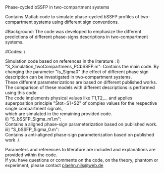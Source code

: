 Phase-cycled bSSFP in two-compartment systems

Contains Matlab code to simulate phase-cycled bSSFP profiles of two-compartment systems using different sign conventions.

#Background: The code was developed to emphasize the different predictions of different phase-signs descriptions in two-compartment systems. 

#Codes: \

Simulation code based on references in the literature :
i) "S_Simulation_twoCompartmens_PCbSSFP.m":
Contains the main code. By changing the parameter "Is_Sigma0" the effect of different phase sign description can be investigated in two-compartment systems. \
These different parameterizations are based on different published works. \
The comparison of these models with different descriptions is performed using this code. \
The code implements physical values like T1,T2,... and applies superposition principle "Stot=S1+S2" of complex values for the respective single compartment signals, \
which are simulated in the remaining provided code.\
ii) "S_bSSFP_Sigma_m1.m":\
Contains a aligned phase-sign parameterization based on published work.\
iii) "S_bSSFP_Sigma_0.m":\
Contains a anti-aligned phase-sign parameterization based on published work .\

Parameters and references to literature are included and explanations are provided within the code. \
If you have questions or comments on the code, on the theory, phantom or experiment, please contact plaehn.nils@web.de
